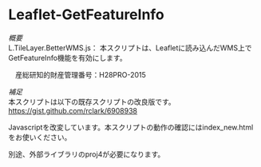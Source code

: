 # Leaflet-GetFeatureInfo
*概要*  
L.TileLayer.BetterWMS.js：
本スクリプトは、Leafletに読み込んだWMS上でGetFeatureInfo機能を有効にします。

　産総研知的財産管理番号：H28PRO-2015

*補足*  
本スクリプトは以下の既存スクリプトの改良版です。  
https://gist.github.com/rclark/6908938

Javascriptを改変しています。本スクリプトの動作の確認にはindex_new.htmlをお使いください。

別途、外部ライブラリのproj4が必要になります。

